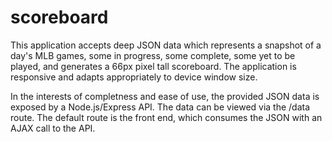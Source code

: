 # scoreboard

This application accepts deep JSON data which represents a snapshot of a day's MLB games, some in progress, some complete, some yet to be played, and generates a 66px pixel tall scoreboard. The application is responsive and adapts appropriately to device window size.

In the interests of completness and ease of use, the provided JSON data is exposed by a Node.js/Express API. The data can be viewed via the /data route. The default route is the front end, which consumes the JSON with an AJAX call to the API.
